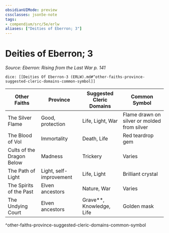 ```yaml
---
obsidianUIMode: preview
cssclasses: json5e-note
tags:
- compendium/src/5e/erlw
aliases: ["Deities of Eberron; 3"]
---
```

# Deities of Eberron; 3
*Source: Eberron: Rising from the Last War p. 141* 

`dice: [[Deities Of Eberron-3 (ERLW).md#^other-faiths-province-suggested-cleric-domains-common-symbol]]`

| Other Faiths | Province | Suggested Cleric Domains | Common Symbol |
|--------------|----------|--------------------------|---------------|
| The Silver Flame | Good, protection | Life, Light, War | Flame drawn on silver or molded from silver |
| The Blood of Vol | Immortality | Death, Life | Red teardrop gem |
| Cults of the Dragon Below | Madness | Trickery | Varies |
| The Path of Light | Light, self-improvement | Life, Light | Brilliant crystal |
| The Spirits of the Past | Elven ancestors | Nature, War | Varies |
| The Undying Court | Elven ancestors | Grave**, Knowledge, Life | Golden mask |
^other-faiths-province-suggested-cleric-domains-common-symbol
